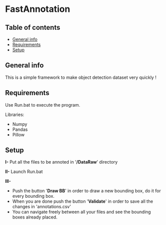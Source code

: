 # FastAnnotation

## Table of contents
* [General info](#general-info)
* [Requirements](#requirements)
* [Setup](#setup)

## General info

This is a simple framework to make object detection dataset very quickly !

## Requirements

Use Run.bat to execute the program.

Libraries:
* Numpy
* Pandas
* Pillow

## Setup

**I-** Put all the files to be annoted in '**/DataRaw**' directory

**II-** Launch Run.bat

**III-**

* Push the button '**Draw BB**' in order to draw a new bounding box, do it for every bounding box.
* When you are done push the button '**Validate**' in order to save all the changes in 'annotations.csv'
* You can navigate freely between all your files and see the bounding boxes already placed.
